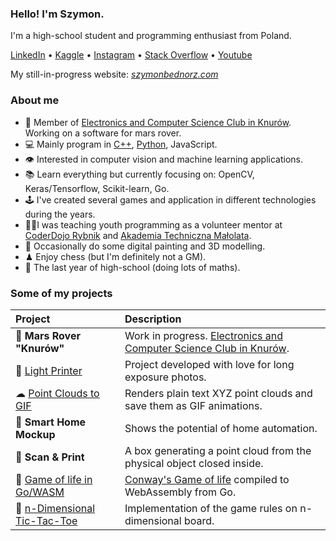 ### Hello! I'm Szymon.
I'm a high-school student and programming enthusiast from Poland.

[LinkedIn](https://www.linkedin.com/in/szymonbednorz/) • [Kaggle](https://www.kaggle.com/dsonyy) • [Instagram](https://www.instagram.com/dsonyy/) • [Stack Overflow](https://stackoverflow.com/users/7389107/szymon-bednorz) • [Youtube](https://www.youtube.com/channel/UCTK1G50nzIpqyXorTgXk7kw)

My still-in-progress website: *[szymonbednorz.com](https://szymonbednorz.com)*

### About me
- 🤖 Member of [Electronics and Computer Science Club in Knurów](https://github.com/knei-knurow). Working on a software for mars rover.
- 💻 Mainly program in [C++](https://github.com/dsonyy/cpp-stuff), [Python](https://github.com/dsonyy/python-stuff), JavaScript.
- 👁 Interested in computer vision and machine learning applications.
- 📚 Learn everything but currently focusing on: OpenCV, Keras/Tensorflow, Scikit-learn, Go.
- 🕹 I've created several games and application in different technologies during the years.
- 👨‍🏫I was teaching youth programming as a volunteer mentor at [CoderDojo Rybnik](https://coderdojo.org.pl/) and [Akademia Techniczna Małolata](https://www.facebook.com/atm.rybnik/).
- 🎨 Occasionally do some digital painting and 3D modelling.
- ♟ Enjoy chess (but I'm definitely not a GM).
- 🎒 The last year of high-school (doing lots of maths).

### Some of my projects
|**Project**|**Description**|
|:---|:---|
|🚀 **Mars Rover "Knurów"**|Work in progress. [Electronics and Computer Science Club in Knurów](https://github.com/knei-knurow). |
|🔦 [Light Printer](https://github.com/dsonyy/light-printer)|Project developed with love for long exposure photos.|
|☁ [Point Clouds to GIF]()|Renders plain text XYZ point clouds and save them as GIF animations.|
|🏡 **Smart Home Mockup**|Shows the potential of home automation.|
|🤖 **Scan & Print**|A box generating a point cloud from the physical object closed inside.|
|🧬 [Game of life in Go/WASM](https://github.com/dsonyy/wasm-game-of-life)|[Conway's Game of life](https://en.wikipedia.org/wiki/Conway%27s_Game_of_Life) compiled to WebAssembly from Go.|
|🤨 [n-Dimensional Tic-Tac-Toe](https://github.com/dsonyy/n-dimensional-tic-tac-toe)|Implementation of the game rules on n-dimensional board.|
